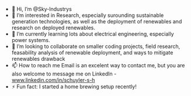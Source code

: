 - 👋 Hi, I’m @Sky-Industrys
- 👀 I’m interested in Research, especially surounding sustainable generation technologies, as well as the deployment of renewables and research on deployed renewables.
- 🌱 I’m currently learning lots about electrical engineering, especially power systems.
- 💞️ I’m looking to collaborate on smaller coding projects, field research, feasability analysis of renewable deployment, and ways to mitigate renewables drawback
- 📫 How to reach me Email is an excelent way to contact me, but you are also welcome to message me on LinkedIn - www.linkedin.com/in/schuyler-s-h
- ⚡ Fun fact: I started a home brewing setup recently!
